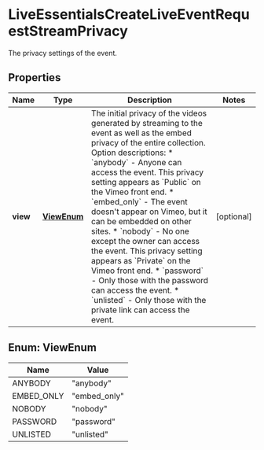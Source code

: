 

# LiveEssentialsCreateLiveEventRequestStreamPrivacy

The privacy settings of the event.

## Properties

| Name | Type | Description | Notes |
|------------ | ------------- | ------------- | -------------|
|**view** | [**ViewEnum**](#ViewEnum) | The initial privacy of the videos generated by streaming to the event as well as the embed privacy of the entire collection.  Option descriptions:  * &#x60;anybody&#x60; - Anyone can access the event. This privacy setting appears as &#x60;Public&#x60; on the Vimeo front end.  * &#x60;embed_only&#x60; - The event doesn&#39;t appear on Vimeo, but it can be embedded on other sites.  * &#x60;nobody&#x60; - No one except the owner can access the event. This privacy setting appears as &#x60;Private&#x60; on the Vimeo front end.  * &#x60;password&#x60; - Only those with the password can access the event.  * &#x60;unlisted&#x60; - Only those with the private link can access the event.  |  [optional] |



## Enum: ViewEnum

| Name | Value |
|---- | -----|
| ANYBODY | &quot;anybody&quot; |
| EMBED_ONLY | &quot;embed_only&quot; |
| NOBODY | &quot;nobody&quot; |
| PASSWORD | &quot;password&quot; |
| UNLISTED | &quot;unlisted&quot; |



